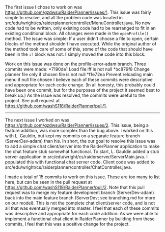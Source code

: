 The first issue I chose to work on was https://github.com/gzdwsu/RaiderPlanner/issues/1. This
issue was fairly simple to resolve, and all the problem code was located in
src/edu/wright/cs/raiderplanner/controller/MenuController.java. No new code had to be written,
only existing code had to be rearranged to fit in an existing conditional block. All changes
were made in the `openProfile()` method. The issue was simple: If a user didn't choose a file
to open, certain blocks of the method shouldn't have executed. While the original author of the
method took care of some of this, some of the code that should have been in the `if` block 
was not. I simply moved the code into this block.

Work on this issue was done on the profile-error-adam branch. Three commits were made:
*7190de1 Load file iff is not null
*bc879f8 Change planner file only if chosen file is not null
*f1e72ea Prevent reloading main menu if null file chosen
I believe each of these commits were descriptive and appropriate for each code change. (In all
honesty, this probably could have been one commit, but for the purposes of the project it 
seemed best to break up.) As the issue was resolved, the commits were useful to the project.
See pull request at https://github.com/washS118/RaiderPlanner/pull/1.

---

The next issue I worked on was https://github.com/gzdwsu/RaiderPlanner/issues/2. This
issue, being a feature addition, was more complex than the bug above. I worked on this with
L. Gauldin, but kept my commits on a separate feature branch (ServerDev-adam) than his. In 
short, the our goal to resolve this issue was to add a simple chat client/server into the
RaiderPlanner application to make the chat feature stub somewhat functional. To start,
L. Gauldin added a stub server application in src/edu/wright/cs/raiderserver/ServerMain.java.
I populated this with functional chat server code. Client code was added to 
src/edu/wright/cs/raiderplanner/controller/ChatController.java.

I made a total of 15 commits to work on this issue. These are too many to list here, but can
be seen in the pull request at https://github.com/washS118/RaiderPlanner/pull/2. Note that
this pull request was to merge my feature development branch (ServerDev-adam) back into the
main feature branch (ServerDev; see branching.md for more on our model). This is not the
complete chat client/server code, and is not all that was eventually merged into master.
I feel that each of these commits was descriptive and appropriate for each code addition.
As we were able to implement a functional chat client in RaiderPlanner by building from
these commits, I feel that this was a positive change for the project.
